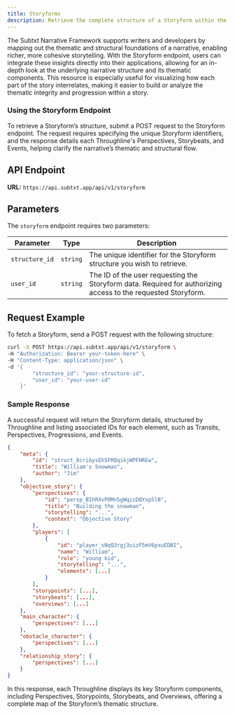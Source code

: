 ```yaml
---
title: Storyforms
description: Retrieve the complete structure of a Storyform within the Subtxt Narrative Framework, including detailed IDs for Transits, Perspectives, Progressions, and Events.
---
```


The Subtxt Narrative Framework supports writers and developers by mapping out the thematic and structural foundations of a narrative, enabling richer, more cohesive storytelling. With the Storyform endpoint, users can integrate these insights directly into their applications, allowing for an in-depth look at the underlying narrative structure and its thematic components. This resource is especially useful for visualizing how each part of the story interrelates, making it easier to build or analyze the thematic integrity and progression within a story.

### Using the Storyform Endpoint

To retrieve a Storyform’s structure, submit a POST request to the Storyform endpoint. The request requires specifying the unique Storyform identifiers, and the response details each Throughline's Perspectives, Storybeats, and Events, helping clarify the narrative’s thematic and structural flow.

## API Endpoint

**URL:** `https://api.subtxt.app/api/v1/storyform`

## Parameters

The `storyform` endpoint requires two parameters:

| Parameter       | Type     | Description                                                                                                       |
| --------------- | :------: | ----------------------------------------------------------------------------------------------------------------- |
| `structure_id`  | `string` | The unique identifier for the Storyform structure you wish to retrieve.                                           |
| `user_id`       | `string` | The ID of the user requesting the Storyform data. Required for authorizing access to the requested Storyform.     |

## Request Example

To fetch a Storyform, send a POST request with the following structure:

```bash [Terminal]
curl -X POST https://api.subtxt.app/api/v1/storyform \
-H "Authorization: Bearer your-token-here" \
-H "Content-Type: application/json" \
-d '{
        "structure_id": "your-structure-id",
        "user_id": "your-user-id"
    }'
```

### Sample Response

A successful request will return the Storyform details, structured by Throughline and listing associated IDs for each element, such as Transits, Perspectives, Progressions, and Events.

```json
{
    "meta": {
        "id": "struct_8criGysEh5FMQqikjWPFHREw",
        "title": "William's Snowman",
        "author": "Jim"
    },
    "objective_story": {
        "perspectives": {
            "id": "persp_BIhRXvP0Mn5gWqicDQYxpSlB",
            "title": "Building the snowman",
            "storytelling": "...",
            "context": "Objective Story"
        },
        "players": [
            {
                "id": "player_sNqQ3rgj3uizF5mV6pxuEDBI",
                "name": "William",
                "role": "young kid",
                "storytelling": "...",
                "elements": [...]
            }
        ],
        "storypoints": [...],
        "storybeats": [...],
        "overviews": [...]
    },
    "main_character": {
        "perspectives": [...]
    },
    "obstacle_character": {
        "perspectives": [...]
    },
    "relationship_story": {
        "perspectives": [...]
    }
}
```

In this response, each Throughline displays its key Storyform components, including Perspectives, Storypoints, Storybeats, and Overviews, offering a complete map of the Storyform’s thematic structure.